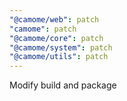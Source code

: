 ```yaml
---
"@camome/web": patch
"camome": patch
"@camome/core": patch
"@camome/system": patch
"@camome/utils": patch
---
```


Modify build and package
